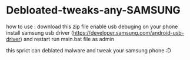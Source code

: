 # Debloated-tweaks-any-SAMSUNG
how to use :
download this zip file
enable usb debuging on your phone
 install samsung usb driver (https://developer.samsung.com/android-usb-driver) and restart 
 run main.bat file as admin

 this sprict can deblated malware and tweak your samsung phone
 :D 
